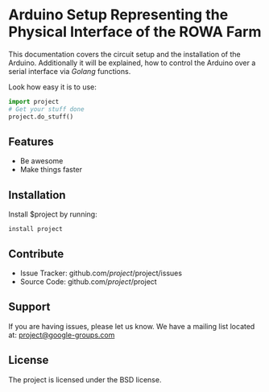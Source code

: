 

Arduino Setup Representing the Physical Interface of the ROWA Farm
========

This documentation covers the circuit setup and the installation of the Arduino. Additionally it will be explained, how 
to control the Arduino over a serial interface via *Golang* functions.   

Look how easy it is to use:

```python
import project
# Get your stuff done
project.do_stuff()
```

Features
--------

- Be awesome
- Make things faster

Installation
------------

Install $project by running:

    install project

Contribute
----------

- Issue Tracker: github.com/$project/$project/issues
- Source Code: github.com/$project/$project

Support
-------

If you are having issues, please let us know.
We have a mailing list located at: project@google-groups.com

License
-------

The project is licensed under the BSD license.

